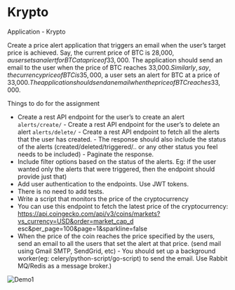 # Krypto
Application - Krypto

Create a price alert application that triggers an email when the user’s target price is achieved. 
Say, the current price of BTC is 28,000$, a user sets an alert for BTC at a price of 33,000$. The application should send an email to the user when the price of BTC reaches 33,000$. 
Similarly, say, the currency price of BTC is 35,000$, a user sets an alert for BTC at a price of 33,000$. The application should send an email when the price of BTC reaches 33,000$. 

Things to do for the assignment 
- Create a rest API endpoint for the user’s to create an alert `alerts/create/` - Create a rest API endpoint for the user’s to delete an alert `alerts/delete/` - Create a rest API endpoint to fetch all the alerts that the user has created. - The response should also include the status of the alerts 
(created/deleted/triggered/.. or any other status you feel needs to be included) - Paginate the response. 
- Include filter options based on the status of the alerts. Eg: if the user wanted only the alerts that were triggered, then the endpoint should provide just that) 
- Add user authentication to the endpoints. Use JWT tokens. 
- There is no need to add tests. 
- Write a script that monitors the price of the cryptocurrency 
- You can use this endpoint to fetch the latest price of the cryptocurrency: https://api.coingecko.com/api/v3/coins/markets?vs_currency=USD&order=market_cap_d esc&per_page=100&page=1&sparkline=false 
- When the price of the coin reaches the price specified by the users, send an email to all the users that set the alert at that price. (send mail using Gmail SMTP, SendGrid, etc) - You should set up a background worker(eg: celery/python-script/go-script) to send the email. Use Rabbit MQ/Redis as a message broker.) 


![Demo1](https://user-images.githubusercontent.com/53315283/132889451-eb27bbb6-271e-4cd7-a460-1518c90996ad.PNG)
